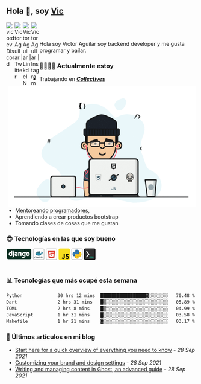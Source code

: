 ## Hola 👋, soy [Vic](https://vico.dev)

<a href="https://discord.gg/5dSmEzpY">
  <img align="left" alt="vico:dev Discord" width="22px" src="https://cdn.jsdelivr.net/npm/simple-icons@v3/icons/discord.svg" />
</a>

<a href="https://twitter.com/victor_aguilarc">
  <img align="left" alt="Victor Aguilar | Twitter" width="22px" src="https://cdn.jsdelivr.net/npm/simple-icons@v3/icons/twitter.svg" />
</a>

<a href="https://www.linkedin.com/in/victoraguilarc/">
  <img align="left" alt="Victor Aguilar | LinkdeIN" width="22px" src="https://cdn.jsdelivr.net/npm/simple-icons@v3/icons/linkedin.svg" />
</a>

<a href="https://www.instagram.com/victor.aguilarc/">
  <img align="left" alt="Victor Aguilar | Instagram" width="22px" src="https://cdn.jsdelivr.net/npm/simple-icons@v3/icons/instagram.svg" />
</a>

<br /><br />

Hola soy Victor Aguilar soy backend developer y me gusta programar y bailar.

<img align="right" alt="GIF" src="./images/vic.gif" width="500" height="320" />

### 👨‍💻🏊‍♂ Actualmente estoy

- Trabajando en ***[Collectives](https://collectives.pro)***
- [Mentoreando programadores](https://calendly.com/victor-aguilarc/catchup), 
- Aprendiendo a crear productos bootstrap
- Tomando clases de cosas que me gustan

### 😎 Tecnologías en las que soy bueno

<code><img alt="Django" height="30px" src="./images/django-icon.png"/></code>
<code><img alt="Docker" height="30px" src="./images/docker-icon.png" /></code>
<code><img alt="HTML5" height="30px" src="./images/html-icon.png" /></code>
<code><img alt="JavaScript" height="30px" src="./images/js-icon.png"  /></code>
<code><img alt="Python" height="30px" src="./images/python-icon.png" /></code>
<code><img alt="Backend Things" height="30px" src="./images/back-icon.png" /></code>
<br/><br/>

### 📊 Tecnologías que más ocupé esta semana

<!--START_SECTION:waka-->

```txt
Python             30 hrs 12 mins  █████████████████▓░░░░░░░   70.48 %
Dart               2 hrs 31 mins   █▒░░░░░░░░░░░░░░░░░░░░░░░   05.89 %
TOML               2 hrs 8 mins    █▒░░░░░░░░░░░░░░░░░░░░░░░   04.99 %
JavaScript         1 hr 31 mins    █░░░░░░░░░░░░░░░░░░░░░░░░   03.58 %
Makefile           1 hr 21 mins    ▓░░░░░░░░░░░░░░░░░░░░░░░░   03.17 %
```

<!--END_SECTION:waka-->

### 📣 Últimos artículos en mi blog

<!--START_SECTION:blog-->
  - [Start here for a quick overview of everything you need to know](https://127.0.0.1:8100/welcome/) - *28 Sep 2021* 
  - [Customizing your brand and design settings](https://127.0.0.1:8100/design/) - *28 Sep 2021* 
  - [Writing and managing content in Ghost, an advanced guide](https://127.0.0.1:8100/write/) - *28 Sep 2021* 
<!--END_SECTION:blog-->
